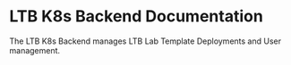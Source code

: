 # LTB K8s Backend Documentation

The LTB K8s Backend manages LTB Lab Template Deployments and User management.
